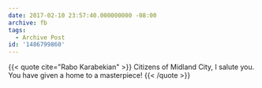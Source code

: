 ```yaml
---
date: 2017-02-10 23:57:40.000000000 -08:00
archive: fb
tags: 
  - Archive Post
id: '1486799860'
---
```


{{< quote cite="Rabo Karabekian" >}}
Citizens of Midland City, I salute you. You have given a home to a masterpiece!
{{< /quote >}}
